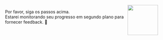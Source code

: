 <img src="https://octodex.github.com/images/supportcat.png" align="right" height="100px" />

Por favor, siga os passos acima.  
Estarei monitorando seu progresso em segundo plano para fornecer feedback. 🧐